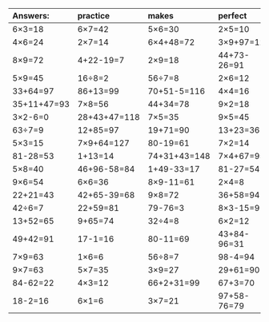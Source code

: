 | Answers: | practice | makes | perfect | ! |
| :--- | :--- | :--- | :--- | :--- |
| 6×3=18 | 6×7=42 | 5×6=30 | 2×5=10 | 8×6=48 | 
| 4×6=24 | 2×7=14 | 6×4+48=72 | 3×9+97=124 | 43+77+18=138 | 
| 8×9=72 | 4+22-19=7 | 2×9=18 | 44+73-26=91 | 8×9+77=149 | 
| 5×9=45 | 16÷8=2 | 56÷7=8 | 2×6=12 | 14+9+78=101 | 
| 33+64=97 | 86+13=99 | 70+51-5=116 | 4×4=16 | 8×4=32 | 
| 35+11+47=93 | 7×8=56 | 44+34=78 | 9×2=18 | 9×7+11=74 | 
| 3×2-6=0 | 28+43+47=118 | 7×5=35 | 9×5=45 | 82-56=26 | 
| 63÷7=9 | 12+85=97 | 19+71=90 | 13+23=36 | 3×5+14=29 | 
| 5×3=15 | 7×9+64=127 | 80-19=61 | 7×2=14 | 3×4=12 | 
| 81-28=53 | 1+13=14 | 74+31+43=148 | 7×4+67=95 | 8×7=56 | 
| 5×8=40 | 46+96-58=84 | 1+49-33=17 | 81-27=54 | 9×3=27 | 
| 9×6=54 | 6×6=36 | 8×9-11=61 | 2×4=8 | 50+35=85 | 
| 22+21=43 | 42+65-39=68 | 9×8=72 | 36+58=94 | 69-58=11 | 
| 42÷6=7 | 22+59=81 | 79-76=3 | 8×3-15=9 | 1×2=2 | 
| 13+52=65 | 9+65=74 | 32÷4=8 | 6×2=12 | 3×6=18 | 
| 49+42=91 | 17-1=16 | 80-11=69 | 43+84-96=31 | 40+29=69 | 
| 7×9=63 | 1×6=6 | 56÷8=7 | 98-4=94 | 37-15=22 | 
| 9×7=63 | 5×7=35 | 3×9=27 | 29+61=90 | 85-39=46 | 
| 84-62=22 | 4×3=12 | 66+2+31=99 | 67+3=70 | 44+7+79=130 | 
| 18-2=16 | 6×1=6 | 3×7=21 | 97+58-76=79 | 98+75-91=82 | 
